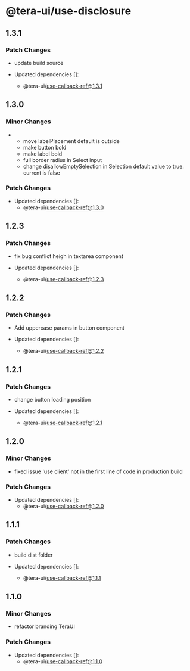 # @tera-ui/use-disclosure

## 1.3.1

### Patch Changes

- update build source

- Updated dependencies []:
  - @tera-ui/use-callback-ref@1.3.1

## 1.3.0

### Minor Changes

- - move labelPlacement default is outside
  - make button bold
  - make label bold
  - full border radius in Select input
  - change disallowEmptySelection in Selection default value to true. current is false

### Patch Changes

- Updated dependencies []:
  - @tera-ui/use-callback-ref@1.3.0

## 1.2.3

### Patch Changes

- fix bug conflict heigh in textarea component

- Updated dependencies []:
  - @tera-ui/use-callback-ref@1.2.3

## 1.2.2

### Patch Changes

- Add uppercase params in button component

- Updated dependencies []:
  - @tera-ui/use-callback-ref@1.2.2

## 1.2.1

### Patch Changes

- change button loading position

- Updated dependencies []:
  - @tera-ui/use-callback-ref@1.2.1

## 1.2.0

### Minor Changes

- fixed issue 'use client' not in the first line of code in production build

### Patch Changes

- Updated dependencies []:
  - @tera-ui/use-callback-ref@1.2.0

## 1.1.1

### Patch Changes

- build dist folder

- Updated dependencies []:
  - @tera-ui/use-callback-ref@1.1.1

## 1.1.0

### Minor Changes

- refactor branding TeraUI

### Patch Changes

- Updated dependencies []:
  - @tera-ui/use-callback-ref@1.1.0
